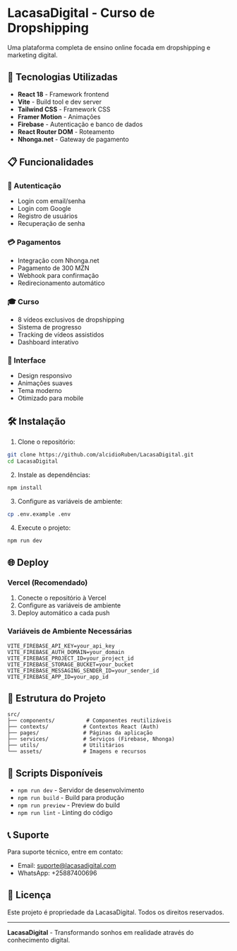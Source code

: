 # LacasaDigital - Curso de Dropshipping

Uma plataforma completa de ensino online focada em dropshipping e marketing digital.

## 🚀 Tecnologias Utilizadas

- **React 18** - Framework frontend
- **Vite** - Build tool e dev server
- **Tailwind CSS** - Framework CSS
- **Framer Motion** - Animações
- **Firebase** - Autenticação e banco de dados
- **React Router DOM** - Roteamento
- **Nhonga.net** - Gateway de pagamento

## 📋 Funcionalidades

### 🔐 Autenticação
- Login com email/senha
- Login com Google
- Registro de usuários
- Recuperação de senha

### 💳 Pagamentos
- Integração com Nhonga.net
- Pagamento de 300 MZN
- Webhook para confirmação
- Redirecionamento automático

### 🎓 Curso
- 8 vídeos exclusivos de dropshipping
- Sistema de progresso
- Tracking de vídeos assistidos
- Dashboard interativo

### 📱 Interface
- Design responsivo
- Animações suaves
- Tema moderno
- Otimizado para mobile

## 🛠️ Instalação

1. Clone o repositório:
```bash
git clone https://github.com/alcidioRuben/LacasaDigital.git
cd LacasaDigital
```

2. Instale as dependências:
```bash
npm install
```

3. Configure as variáveis de ambiente:
```bash
cp .env.example .env
```

4. Execute o projeto:
```bash
npm run dev
```

## 🌐 Deploy

### Vercel (Recomendado)

1. Conecte o repositório à Vercel
2. Configure as variáveis de ambiente
3. Deploy automático a cada push

### Variáveis de Ambiente Necessárias

```env
VITE_FIREBASE_API_KEY=your_api_key
VITE_FIREBASE_AUTH_DOMAIN=your_domain
VITE_FIREBASE_PROJECT_ID=your_project_id
VITE_FIREBASE_STORAGE_BUCKET=your_bucket
VITE_FIREBASE_MESSAGING_SENDER_ID=your_sender_id
VITE_FIREBASE_APP_ID=your_app_id
```

## 📁 Estrutura do Projeto

```
src/
├── components/          # Componentes reutilizáveis
├── contexts/           # Contextos React (Auth)
├── pages/              # Páginas da aplicação
├── services/           # Serviços (Firebase, Nhonga)
├── utils/              # Utilitários
└── assets/             # Imagens e recursos
```

## 🔧 Scripts Disponíveis

- `npm run dev` - Servidor de desenvolvimento
- `npm run build` - Build para produção
- `npm run preview` - Preview do build
- `npm run lint` - Linting do código

## 📞 Suporte

Para suporte técnico, entre em contato:
- Email: suporte@lacasadigital.com
- WhatsApp: +25887400696

## 📄 Licença

Este projeto é propriedade da LacasaDigital. Todos os direitos reservados.

---

**LacasaDigital** - Transformando sonhos em realidade através do conhecimento digital.